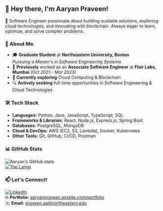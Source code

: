## 👋 Hey there, I'm Aaryan Praveen!

🚀 Software Engineer passionate about building scalable solutions, exploring cloud technologies, and innovating with blockchain. Always eager to learn, optimize, and solve complex problems.

### 🌟 About Me
- 🎓 **Graduate Student** at **Northeastern University, Boston**  
  *Pursuing a Master's in Software Engineering Systems*  
- 💼 **Previously** worked as an **Associate Software Engineer** at **Flair Labs, Mumbai** *(Oct 2021 - Mar 2023)*  
- 🌱 **Currently exploring** Cloud Computing & Blockchain  
- 🔍 **Actively seeking** full-time opportunities in Software Engineering & Cloud Technologies  

### 🛠️ Tech Stack
- **Languages:** Python, Java, JavaScript, TypeScript, SQL  
- **Frameworks & Libraries:** React, Node.js, Express.js, Spring Boot  
- **Databases:** PostgreSQL, MongoDB  
- **Cloud & DevOps:** AWS (EC2, S3, Lambda), Docker, Kubernetes  
- **Other Tools:** Git, GitHub, CI/CD, Postman  

### 📊 GitHub Stats
![Aaryan's GitHub stats](https://github-readme-stats.vercel.app/api?username=aaryanpraveen16&show_icons=true&theme=algolia)  
[![Top Langs](https://github-readme-stats.vercel.app/api/top-langs/?username=aaryanpraveen16&layout=compact&theme=algolia)](https://github.com/aaryanpraveen16/github-readme-stats)

### 📫 Let's Connect!
[![LinkedIn](https://img.shields.io/badge/LinkedIn-0A66C2?style=for-the-badge&logo=linkedin&logoColor=white)](https://www.linkedin.com/in/aaryanpraveen/)  
🌐 **Portfolio:** [aaryanpraveen.wixsite.com/portfolio](https://aaryanpraveen.wixsite.com/portfolio)  
✉️ **Email:** praveen.aa@northeastern.edu  

